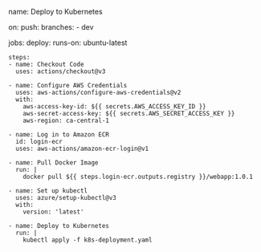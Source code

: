 name: Deploy to Kubernetes

on:
  push:
    branches:
      - dev

jobs:
  deploy:
    runs-on: ubuntu-latest

    steps:
    - name: Checkout Code
      uses: actions/checkout@v3

    - name: Configure AWS Credentials
      uses: aws-actions/configure-aws-credentials@v2
      with:
        aws-access-key-id: ${{ secrets.AWS_ACCESS_KEY_ID }}
        aws-secret-access-key: ${{ secrets.AWS_SECRET_ACCESS_KEY }}
        aws-region: ca-central-1

    - name: Log in to Amazon ECR
      id: login-ecr
      uses: aws-actions/amazon-ecr-login@v1

    - name: Pull Docker Image
      run: |
        docker pull ${{ steps.login-ecr.outputs.registry }}/webapp:1.0.1

    - name: Set up kubectl
      uses: azure/setup-kubectl@v3
      with:
        version: 'latest'

    - name: Deploy to Kubernetes
      run: |
        kubectl apply -f k8s-deployment.yaml

